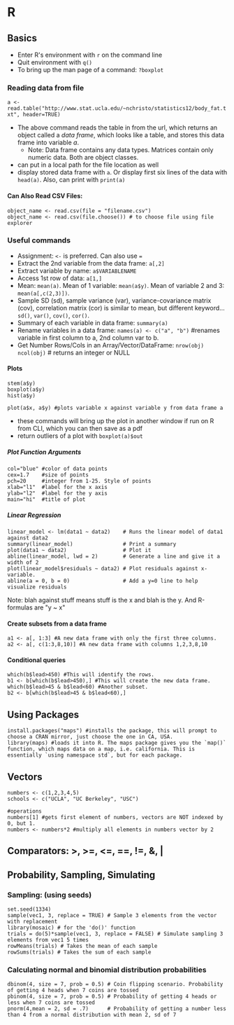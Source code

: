 # R

## Basics

- Enter R's environment with `r` on the command line
- Quit environment with `q()`
- To bring up the man page of a command: `?boxplot`

### Reading data from file

`a <- read.table("http://www.stat.ucla.edu/~nchristo/statistics12/body_fat.txt", header=TRUE)`

- The above command reads the table in from the url, which returns an object called a _data frame_, which looks like a table, and stores this data frame into variable _a_.
    - Note: Data frame contains any data types. Matrices contain only numeric data. Both are object classes.
- can put in a local path for the file location as well
- display stored data frame with `a`. Or display first six lines of the data with `head(a)`. Also, can print with `print(a)`

#### Can Also Read CSV Files:
    object_name <- read.csv(file = "filename.csv")
    object_name <- read.csv(file.choose()) # to choose file using file explorer
### Useful commands

- Assignment: `<-` is preferred. Can also use `=`
- Extract the 2nd variable from the data frame: `a[,2]`
- Extract variable by name: `a$VARIABLENAME`
- Access 1st row of data: `a[1,]`
- Mean: `mean(a)`. Mean of 1 variable: `mean(a$y)`. Mean of variable 2 and 3: `mean(a[,c(2,3)])`.
- Sample SD (sd), sample variance (var), variance-covariance matrix (cov), correlation matrix (cor) is similar to mean, but different keyword... `sd()`, `var()`, `cov()`, `cor()`.
- Summary of each variable in data frame: `summary(a)`
- Rename variables in a data frame: `names(a) <- c("a", "b")` #renames variable in first column to a, 2nd column var to b. 
- Get Number Rows/Cols in an Array/Vector/DataFrame: `nrow(obj) ncol(obj)` # returns an integer or NULL

#### Plots

    stem(a$y)
    boxplot(a$y)
    hist(a$y)

    plot(a$x, a$y) #plots variable x against variable y from data frame a

- these commands will bring up the plot in another window if run on R from CLI, which you can then save as a pdf
- return outliers of a plot with `boxplot(a)$out`

##### Plot Function Arguments
    col="blue" #color of data points
    cex=1.7    #size of points
    pch=20     #integer from 1-25. Style of points
    xlab="l1"  #label for the x axis
    ylab="l2"  #label for the y axis
    main="hi"  #title of plot

##### Linear Regression
    linear_model <- lm(data1 ~ data2)    # Runs the linear model of data1 against data2
    summary(linear_model)                # Print a summary
    plot(data1 ~ data2)                  # Plot it
    abline(linear_model, lwd = 2)        # Generate a line and give it a width of 2
    plot(linear_model$residuals ~ data2) # Plot residuals against x-variable. 
    abline(a = 0, b = 0)                 # Add a y=0 line to help visualize residuals
    
Note: blah against stuff means stuff is the x and blah is the y. And R-formulas are "y ~ x"

#### Create subsets from a data frame
    a1 <- a[, 1:3] #A new data frame with only the first three columns.
    a2 <- a[, c(1:3,8,10)] #A new data frame with columns 1,2,3,8,10

#### Conditional queries
    which(b$lead>450) #This will identify the rows.
    b1 <- b[which(b$lead>450),] #This will create the new data frame.
    which(b$lead>45 & b$lead<60) #Another subset.
    b2 <- b[which(b$lead>45 & b$lead<60),]

## Using Packages

    install.packages("maps") #installs the package, this will prompt to choose a CRAN mirror, just choose the one in CA, USA.
    library(maps) #loads it into R. The maps package gives you the `map()` function, which maps data on a map, i.e. california. This is essentially `using namespace std`, but for each package.

## Vectors

    numbers <- c(1,2,3,4,5)
    schools <- c("UCLA", "UC Berkeley", "USC")
    
    #operations
    numbers[1] #gets first element of numbers, vectors are NOT indexed by 0, but 1.
    numbers <- numbers*2 #multiply all elements in numbers vector by 2

## Comparators: >, >=, <=, ==, !=, &, |
## Probability, Sampling, Simulating

### Sampling: (using seeds)
    set.seed(1334)
    sample(vec1, 3, replace = TRUE) # Sample 3 elements from the vector with replacement
    library(mosaic) # for the 'do()' function
    trials = do(5)*sample(vec1, 3, replace = FALSE) # Simulate sampling 3 elements from vec1 5 times
    rowMeans(trials) # Takes the mean of each sample
    rowSums(trials) # Takes the sum of each sample

### Calculating normal and binomial distribution probabilities
    dbinom(4, size = 7, prob = 0.5) # Coin flipping scenario. Probability of getting 4 heads when 7 coins are tossed
    pbinom(4, size = 7, prob = 0.5) # Probability of getting 4 heads or less when 7 coins are tossed
    pnorm(4,mean = 2, sd = .7)      # Probability of getting a number less than 4 from a normal distribution with mean 2, sd of 7
